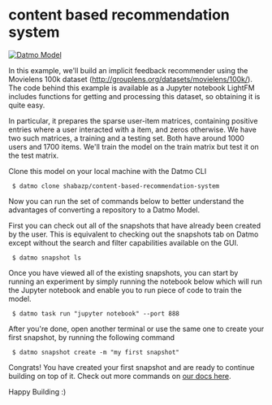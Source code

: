 # content based recommendation system

[![Datmo Model](https://datmo.com/shabazp/content-based-recommendation-system/badge.svg)](https://datmo.com/shabazp/content-based-recommendation-system)

In this example, we'll build an implicit feedback recommender using the Movielens 100k dataset (http://grouplens.org/datasets/movielens/100k/).
The code behind this example is available as a Jupyter notebook
LightFM includes functions for getting and processing this dataset, so obtaining it is quite easy.

In particular, it prepares the sparse user-item matrices, containing positive entries where a user interacted with a item, and zeros otherwise. We have two such matrices, a training and a testing set. Both have around 1000 users and 1700 items. We'll train the model on the train matrix but test it on the test matrix.

Clone this model on your local machine with the Datmo CLI

     $ datmo clone shabazp/content-based-recommendation-system

Now you can run the set of commands below to better understand the advantages of converting a repository to a Datmo Model. 

First you can check out all of the snapshots that have already been created by the user. This is equivalent to checking out the snapshots tab on Datmo except without the search and filter capabilities available on the GUI.

     $ datmo snapshot ls 

Once you have viewed all of the existing snapshots, you can start by running an experiment by simply running the notebook below which will run the Jupyter notebook and enable you to run piece of code to train the model.

     $ datmo task run "jupyter notebook" --port 888

After you're done, open another terminal or use the same one to create your first snapshot, by running the following command 

     $ datmo snapshot create -m "my first snapshot"
     
Congrats! You have created your first snapshot and are ready to continue building on top of it. Check out more commands on [our docs here](https://docs.datmo.com).

Happy Building :)

